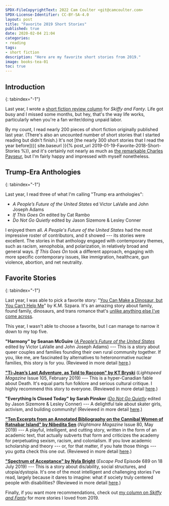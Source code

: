 ```yaml
---
SPDX-FileCopyrightText: 2022 Cam Coulter <git@camcoulter.com>
SPDX-License-Identifier: CC-BY-SA-4.0
layout: post
title: "Favorite 2019 Short Stories"
published: true
date: 2020-02-04 21:04
categories:
- reading
tags:
- short fiction
description: "Here are my favorite short stories from 2019."
image: books-tea-01
toc: true
---
```


## Introduction
{: tabindex="-1"}

Last year, I wrote a [short fiction review column](https://skiffyandfanty.com/author/cameronncoulter/) for <cite>Skiffy and Fanty</cite>. Life got busy and I missed some months, but hey, that's the way life works, particularly when you're a fan writer/doing unpaid labor.

By my count, I read nearly 200 pieces of short fiction originally published last year. (There's also an uncounted number of short stories that I started reading but didn't finish.) It's not [the nearly 300 short stories that I read the year before]({{ site.baseurl }}{% post_url 2019-01-19-Favorite-2018-Short-Stories %}), and it's certainly not nearly as much as [the remarkable Charles Payseur](https://quicksipreviews.blogspot.com/), but I'm fairly happy and impressed with myself nonetheless.

## Trump-Era Anthologies
{: tabindex="-1"}

Last year, I read three of what I'm calling "Trump era anthologies":

* <cite>A People’s Future of the United States</cite> ed Victor LaValle and John Joseph Adams
* <cite>If This Goes On</cite> edited by Cat Rambo
* <cite>Do Not Go Quietly</cite> edited by Jason Sizemore & Lesley Conner

I enjoyed them all. <cite>A People's Future of the United States</cite> had the most impressive roster of contributors, and it showed --- its stories were excellent. The stories in that anthology engaged with contemporary themes, such as racism, xenophobia, and polarization, in relatively broad and general ways. <cite>If This Goes On</cite> took a different approach, engaging with more specific contemporary issues, like immigration, healthcare, gun violence, abortion, and net neutrality.

## Favorite Stories
{: tabindex="-1"}

Last year, I was able to pick a favorite story: "[You Can Make a Dinosaur, but You Can’t Help Me](https://uncannymagazine.com/article/you-can-make-a-dinosaur-but-you-cant-help-me/)" by K.M. Szpara. It's an amazing story about family, found family, dinosaurs, and trans romance that's [unlike anything else I've come across](https://skiffyandfanty.com/blogposts/reviews/shortfictionreviews/shortfictionreviewjuly2018dinosaurs/).

This year, I wasn't able to choose a favorite, but I can manage to narrow it down to my top five.

<b>"Harmony" by  Seanan McGuire</b> ([<cite>A People’s Future of the United States</cite>](http://www.johnjosephadams.com/projects/peoples-future/) edited by Victor LaValle and John Joseph Adams) --- This is a story about queer couples and families founding their own rural community together. If you, like me, are fascinated by alternatives to heteronormative nuclear families, this story is for you. (Reviewed in more detail [here](https://skiffyandfanty.com/blogposts/reviews/shortfictionreviews/short-fiction-review-february-2019/).)

[<b>"Ti-Jean’s Last Adventure, as Told to Raccoon" by KT Bryski</b>](http://www.lightspeedmagazine.com/fiction/ti-jeans-last-adventure-as-told-to-raccoon/) (<cite>Lightspeed Magazine</cite> Issue 105, February 2019) --- This is a hyper-Canadian fable about Death. It's equal parts fun folklore and serious cultural critique. I highly recommend this story to everyone. (Reviewed in more detail [here](https://skiffyandfanty.com/blogposts/reviews/shortfictionreviews/short-fiction-review-february-2019/).)

<b>"Everything Is Closed Today" by Sarah Pinsker</b> ([<cite>Do Not Go Quietly</cite>](https://www.apexbookcompany.com/products/do-not-go-quietly-an-anthology-of-victory-in-defiance) edited by Jason Sizemore & Lesley Conner) --- A delightful tale about skater girls, activism, and building community! (Reviewed in more detail [here](https://skiffyandfanty.com/blogposts/reviews/shortfictionreviews/shortfictionreviewmay2019/).)

[<b>"Ten Excerpts from an Annotated Bibliography on the Cannibal Women of Ratnabar Island" by Nibedita Sen</b>](http://www.nightmare-magazine.com/fiction/ten-excerpts-from-an-annotated-bibliography-on-the-cannibal-women-of-ratnabar-island/) (<cite>Nightmare Magazine</cite> Issue 80, May 2019) --- A playful, intelligent, and cutting story, written in the form of an academic text, that actually subverts that form and criticizes the academy for perpetuating sexism, racism, and colonialism. If you love academic scholarship and theory --- or, for that matter, if you hate those things --- you gotta check this one out. (Reviewed in more detail [here](https://skiffyandfanty.com/blogposts/reviews/shortfictionreviews/shortfictionreviewmay2019/).)

[<b>"Spectrum of Acceptance" by Nyla Bright</b>](http://escapepod.org/2019/07/18/escape-pod-689-spectrum-of-acceptance/) (<cite>Escape Pod</cite> Episode 689 on 18 July 2019) --- This is a story about dis/ability, social structures, and utopia/dystopia. It's one of the most intelligent and challenging stories I've read, largely because it dares to imagine: what if society truly centered people with disabilities? (Reviewed in more detail [here](https://skiffyandfanty.com/blogposts/reviews/shortfictionreviews/shortfictionreviewjuneaugust2019/).)

Finally, if you want more recommendations, check out [my column on <cite>Skiffy and Fanty</cite>](https://skiffyandfanty.com/author/cameronncoulter/) for more stories I loved from 2019.
